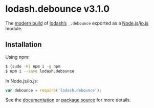 # lodash.debounce v3.1.0

The [modern build](https://github.com/lodash/lodash/wiki/Build-Differences) of [lodash’s](https://lodash.com/) `_.debounce` exported as a [Node.js](http://nodejs.org/)/[io.js](https://iojs.org/) module.

## Installation

Using npm:

```bash
$ {sudo -H} npm i -g npm
$ npm i --save lodash.debounce
```

In Node.js/io.js:

```js
var debounce = require('lodash.debounce');
```

See the [documentation](https://lodash.com/docs#debounce) or [package source](https://github.com/lodash/lodash/blob/3.1.0-npm-packages/lodash.debounce) for more details.
